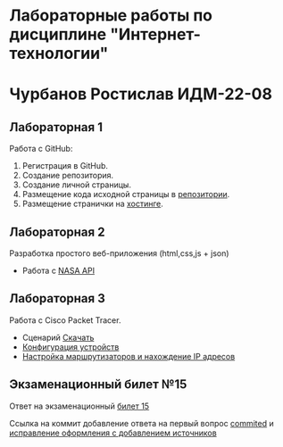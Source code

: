 # Лабораторные работы по дисциплине "Интернет-технологии"

# Чурбанов Ростислав ИДМ-22-08

## Лабораторная 1
Работа с GitHub:
1. Регистрация в GitHub.
2. Создание репозитория.
3. Создание личной страницы.
4. Размещение кода исходной страницы в [репозитории](https://github.com/Nefain/inettechnology). 
5. Размещение странички на [хостинге](https://nefain.github.io/inettechnology/).

## Лабораторная 2
Разработка простого веб-приложения (html,css,js + json)
+ Работа с [NASA API](https://nefain.github.io/inettechnology/API/index.html)

## Лабораторная 3
Работа с Cisco Packet Tracer.
* Сценарий [Скачать](https://github.com/Nefain/inettechnology/blob/main/Cisco/Проект.pka)
* [Конфигурация устройств](https://github.com/Nefain/inettechnology/blob/main/Cisco/Конфигурация%20устройств.pdf)
* [Настройка маршрутизаторов и нахождение IP адресов](https://github.com/Nefain/inettechnology/blob/main/Cisco/Настройка%20маршрутизаторов%20и%20нахождение%20IP%20адресов.txt)

## Экзаменационный билет №15
Ответ на экзаменационный [билет 15](https://github.com/stankin/inet-2022/wiki/exam15)

Ссылка на коммит добавление ответа на первый вопрос [commited](https://github.com/stankin/inet-2022/wiki/exam15/_compare/1391a392cbf277b56584cebc402e3066aa81fd52) и [исправление оформления с добавлением источников](https://github.com/stankin/inet-2022/wiki/exam15/_compare/6946e9fe05f699cc22045948a941a40aea5856f0...d707d57f93d24943b79faf530b2be436e129c9cb)

